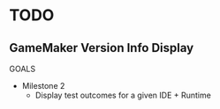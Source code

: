 # TODO

## GameMaker Version Info Display

GOALS

- Milestone 2
  - Display test outcomes for a given IDE + Runtime

